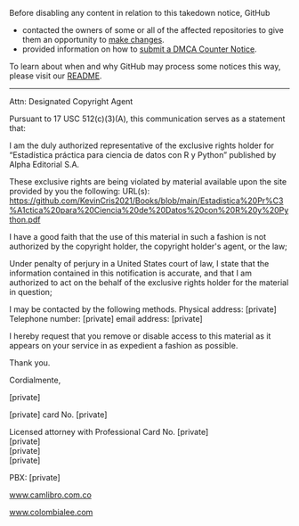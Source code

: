 Before disabling any content in relation to this takedown notice, GitHub
- contacted the owners of some or all of the affected repositories to give them an opportunity to [make changes](https://docs.github.com/en/github/site-policy/dmca-takedown-policy#a-how-does-this-actually-work).
- provided information on how to [submit a DMCA Counter Notice](https://docs.github.com/en/articles/guide-to-submitting-a-dmca-counter-notice).

To learn about when and why GitHub may process some notices this way, please visit our [README](https://github.com/github/dmca/blob/master/README.md#anatomy-of-a-takedown-notice).

---

Attn: Designated Copyright Agent

Pursuant to 17 USC 512(c)(3)(A), this communication serves as a statement that:

I am the duly authorized representative of the exclusive rights holder for “Estadística práctica para ciencia de datos con R y Python” published by Alpha Editorial S.A.

These exclusive rights are being violated by material available upon the site provided by you the following: URL(s):  https://github.com/KevinCris2021/Books/blob/main/Estadistica%20Pr%C3%A1ctica%20para%20Ciencia%20de%20Datos%20con%20R%20y%20Python.pdf

I have a good faith that the use of this material in such a fashion is not authorized by the copyright holder, the copyright holder's agent, or the law;

Under penalty of perjury in a United States court of law, I state that the information contained in this notification is accurate, and that I am authorized to act on the behalf of the exclusive rights holder for the material in question;

I may be contacted by the following methods. Physical address: [private] Telephone number: [private] email address: [private]

I hereby request that you remove or disable access to this material as it appears on your service in as expedient a fashion as possible.

Thank you.

Cordialmente,

[private]

[private] card No. [private]

Licensed attorney with Professional Card No. [private]  
[private]  
[private]  
[private]  

PBX: [private]  

www.camlibro.com.co

www.colombialee.com
